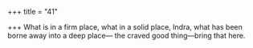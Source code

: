 +++
title = "41"

+++
What is in a firm place, what in a solid place, Indra, what has been  borne away into a deep place—
the craved good thing—bring that here.